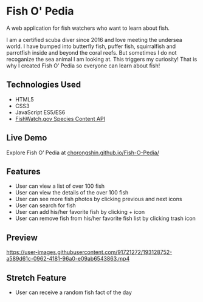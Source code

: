 # Fish O' Pedia

A web application for fish watchers who want to learn about fish.

I am a certified scuba diver since 2016 and love meeting the undersea world. I have bumped into  butterfly fish, puffer fish, squirralfish and parrotfish inside and beyond the coral reefs. But sometimes I do not recoganize the sea animal I am looking at. This triggers my curiosity! That is why I created Fish O’ Pedia so everyone can learn about fish!

## Technologies Used
* HTML5
* CSS3
* JavaScript ES5/ES6
* [FishWatch.gov Species Content API](https://www.fishwatch.gov/developers)

## Live Demo
Explore Fish O’ Pedia at [chorongshin.github.io/Fish-O-Pedia/](chorongshin.github.io/Fish-O-Pedia/)

## Features
* User can view a list of over 100 fish
* User can view the details of the over 100 fish
* User can see more fish photos by clicking previous and next icons
* User can search for fish
* User can add his/her favorite fish by clicking + icon 
* User can remove fish from his/her favorite fish list by clicking trash icon


## Preview
https://user-images.githubusercontent.com/91721272/193128752-a589d61c-0962-4181-96a0-e09ab6543863.mp4

## Stretch Feature
* User can receive a random fish fact of the day

